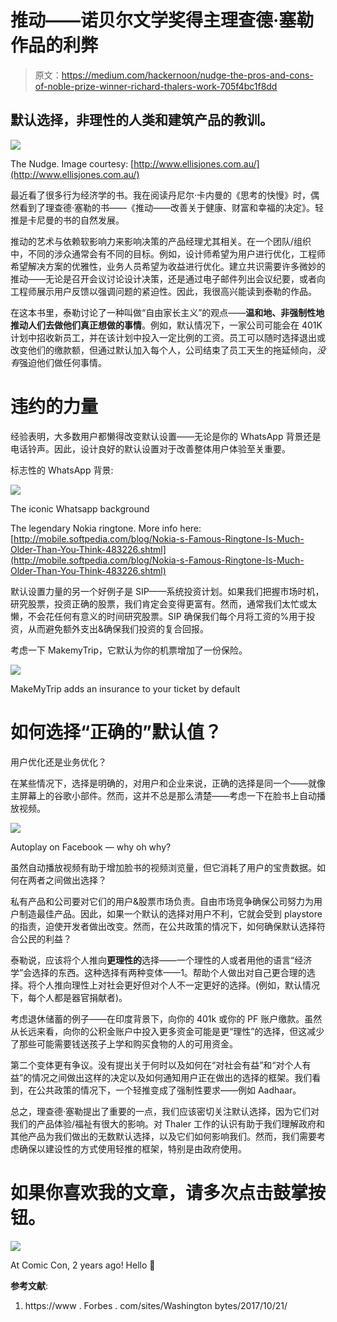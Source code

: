 # 推动——诺贝尔文学奖得主理查德·塞勒作品的利弊

> 原文：<https://medium.com/hackernoon/nudge-the-pros-and-cons-of-noble-prize-winner-richard-thalers-work-705f4bc1f8dd>

## 默认选择，非理性的人类和建筑产品的教训。

![](img/3afe2cbaa08dff838361204df849407f.png)

The Nudge. Image courtesy: [http://www.ellisjones.com.au/](http://www.ellisjones.com.au/)

最近看了很多行为经济学的书。我在阅读丹尼尔·卡内曼的《思考的快慢》时，偶然看到了理查德·塞勒的书——《推动——改善关于健康、财富和幸福的决定》。轻推是卡尼曼的书的自然发展。

推动的艺术与依赖软影响力来影响决策的产品经理尤其相关。在一个团队/组织中，不同的涉众通常会有不同的目标。例如，设计师希望为用户进行优化，工程师希望解决方案的优雅性，业务人员希望为收益进行优化。建立共识需要许多微妙的推动——无论是召开会议讨论设计决策，还是通过电子邮件列出会议纪要，或者向工程师展示用户反馈以强调问题的紧迫性。因此，我很高兴能读到泰勒的作品。

在这本书里，泰勒讨论了一种叫做“自由家长主义”的观点——**温和地、非强制性地推动人们去做他们真正想做的事情**。例如，默认情况下，一家公司可能会在 401K 计划中招收新员工，并在该计划中投入一定比例的工资。员工可以随时选择退出或改变他们的缴款额，但通过默认加入每个人，公司结束了员工天生的拖延倾向，*没有*强迫他们做任何事情。

# 违约的力量

经验表明，大多数用户都懒得改变默认设置——无论是你的 WhatsApp 背景还是电话铃声。因此，设计良好的默认设置对于改善整体用户体验至关重要。

标志性的 WhatsApp 背景:

![](img/a90e2c5bab23fb3705b836642e3529ca.png)

The iconic Whatsapp background

The legendary Nokia ringtone. More info here: [http://mobile.softpedia.com/blog/Nokia-s-Famous-Ringtone-Is-Much-Older-Than-You-Think-483226.shtml](http://mobile.softpedia.com/blog/Nokia-s-Famous-Ringtone-Is-Much-Older-Than-You-Think-483226.shtml)

默认设置力量的另一个好例子是 SIP——系统投资计划。如果我们把握市场时机，研究股票，投资正确的股票，我们肯定会变得更富有。然而，通常我们太忙或太懒，不会花任何有意义的时间研究股票。SIP 确保我们每个月将工资的%用于投资，从而避免额外支出&确保我们投资的复合回报。

考虑一下 MakemyTrip，它默认为你的机票增加了一份保险。

![](img/953fc595a2b13c63e8e19b4a9576b759.png)

MakeMyTrip adds an insurance to your ticket by default

# 如何选择“正确的”默认值？

用户优化还是业务优化？

在某些情况下，选择是明确的，对用户和企业来说，正确的选择是同一个——就像主屏幕上的谷歌小部件。然而，这并不总是那么清楚——考虑一下在脸书上自动播放视频。

![](img/27fb31f11c462bc2812681ba047bd814.png)

Autoplay on Facebook — why oh why?

虽然自动播放视频有助于增加脸书的视频浏览量，但它消耗了用户的宝贵数据。如何在两者之间做出选择？

私有产品和公司要对它们的用户&股票市场负责。自由市场竞争确保公司努力为用户制造最佳产品。因此，如果一个默认的选择对用户不利，它就会受到 playstore 的指责，迫使开发者做出改变。然而，在公共政策的情况下，如何确保默认选择符合公民的利益？

泰勒说，应该将个人推向**更理性的**选择——一个理性的人或者用他的语言“经济学”会选择的东西。这种选择有两种变体——1。帮助个人做出对自己更合理的选择。将个人推向理性上对社会更好但对个人不一定更好的选择。(例如，默认情况下，每个人都是器官捐献者)。

考虑退休储蓄的例子——在印度背景下，向你的 401k 或你的 PF 账户缴款。虽然从长远来看，向你的公积金账户中投入更多资金可能是更“理性”的选择，但这减少了那些可能需要钱送孩子上学和购买食物的人的可用资金。

第二个变体更有争议。没有提出关于何时以及如何在“对社会有益”和“对个人有益”的情况之间做出这样的决定以及如何通知用户正在做出的选择的框架。我们看到，在公共政策的情况下，一个轻推变成了强制性要求——例如 Aadhaar。

总之，理查德·塞勒提出了重要的一点，我们应该密切关注默认选择，因为它们对我们的产品体验/福祉有很大的影响。对 Thaler 工作的认识有助于我们理解政府和其他产品为我们做出的无数默认选择，以及它们如何影响我们。然而，我们需要考虑确保以建设性的方式使用轻推的框架，特别是由政府使用。

# 如果你喜欢我的文章，请多次点击鼓掌按钮。

![](img/24110924fa93a0e81c956408449c7b31.png)

At Comic Con, 2 years ago! Hello 👋

**参考文献**:

1.  https://www . Forbes . com/sites/Washington bytes/2017/10/21/